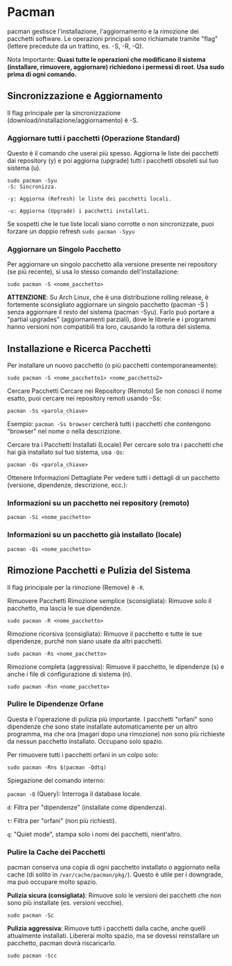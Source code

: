 # Pacman 
pacman gestisce l'installazione, l'aggiornamento e la rimozione dei pacchetti software. Le operazioni principali sono richiamate tramite "flag" (lettere precedute da un trattino, es. -S, -R, -Q).

Nota Importante: **Quasi tutte le operazioni che modificano il sistema (installare, rimuovere, aggiornare) richiedono i permessi di root. Usa sudo prima di ogni comando.**

## Sincronizzazione e Aggiornamento
Il flag principale per la sincronizzazione (download/installazione/aggiornamento) è -S.

### Aggiornare tutti i pacchetti (Operazione Standard)
Questo è il comando che userai più spesso. Aggiorna le liste dei pacchetti dai repository (y) e poi aggiorna (upgrade) tutti i pacchetti obsoleti sul tuo sistema (u).

```
sudo pacman -Syu
-S: Sincronizza.

-y: Aggiorna (Refresh) le liste dei pacchetti locali.

-u: Aggiorna (Upgrade) i pacchetti installati.
```

Se sospetti che le tue liste locali siano corrotte o non sincronizzate, puoi forzare un doppio refresh `sudo pacman -Syyu`

### Aggiornare un Singolo Pacchetto
Per aggiornare un singolo pacchetto alla versione presente nei repository (se più recente), si usa lo stesso comando dell'installazione:

```sudo pacman -S <nome_pacchetto>```

**ATTENZIONE**: Su Arch Linux, che è una distribuzione rolling release, è fortemente sconsigliato aggiornare un singolo pacchetto (pacman -S <nome>) senza aggiornare il resto del sistema (pacman -Syu). Farlo può portare a "partial upgrades" (aggiornamenti parziali), dove le librerie e i programmi hanno versioni non compatibili tra loro, causando la rottura del sistema.

## Installazione e Ricerca Pacchetti
Per installare un nuovo pacchetto (o più pacchetti contemporaneamente):

```sudo pacman -S <nome_pacchetto1> <nome_pacchetto2>```

Cercare Pacchetti
Cercare nei Repository (Remoto)
Se non conosci il nome esatto, puoi cercare nei repository remoti usando -Ss:

`pacman -Ss <parola_chiave>`

Esempio: `pacman -Ss browser` cercherà tutti i pacchetti che contengono "browser" nel nome o nella descrizione.

Cercare tra i Pacchetti Installati (Locale)
Per cercare solo tra i pacchetti che hai già installato sul tuo sistema, usa `-Qs`:

`pacman -Qs <parola_chiave>`

Ottenere Informazioni Dettagliate
Per vedere tutti i dettagli di un pacchetto (versione, dipendenze, descrizione, ecc.):

### Informazioni su un pacchetto nei repository (remoto)
`pacman -Si <nome_pacchetto>`

### Informazioni su un pacchetto già installato (locale)
`pacman -Qi <nome_pacchetto>`


## Rimozione Pacchetti e Pulizia del Sistema
Il flag principale per la rimozione (Remove) è `-R`.

Rimuovere Pacchetti
Rimozione semplice (sconsigliata): Rimuove solo il pacchetto, ma lascia le sue dipendenze.

`sudo pacman -R <nome_pacchetto>`

Rimozione ricorsiva (consigliata): Rimuove il pacchetto e tutte le sue dipendenze, purché non siano usate da altri pacchetti.

`sudo pacman -Rs <nome_pacchetto>`

Rimozione completa (aggressiva): Rimuove il pacchetto, le dipendenze (s) e anche i file di configurazione di sistema (n).

`sudo pacman -Rsn <nome_pacchetto>`

### Pulire le Dipendenze Orfane
Questa è l'operazione di pulizia più importante. I pacchetti "orfani" sono dipendenze che sono state installate automaticamente per un altro programma, ma che ora (magari dopo una rimozione) non sono più richieste da nessun pacchetto installato. Occupano solo spazio.

Per rimuovere tutti i pacchetti orfani in un colpo solo:

`sudo pacman -Rns $(pacman -Qdtq)`

Spiegazione del comando interno:

`pacman -Q` (Query): Interroga il database locale.

`d`: Filtra per "dipendenze" (installate come dipendenza).

`t`: Filtra per "orfani" (non più richiesti).

`q`: "Quiet mode", stampa solo i nomi dei pacchetti, nient'altro.

### Pulire la Cache dei Pacchetti
pacman conserva una copia di ogni pacchetto installato o aggiornato nella cache (di solito in `/var/cache/pacman/pkg/`). Questo è utile per i downgrade, ma può occupare molto spazio.

**Pulizia sicura (consigliata)**: Rimuove solo le versioni dei pacchetti che non sono più installate (es. versioni vecchie).

`sudo pacman -Sc`

**Pulizia aggressiva**: Rimuove tutti i pacchetti dalla cache, anche quelli attualmente installati. Libererai molto spazio, ma se dovessi reinstallare un pacchetto, pacman dovrà riscaricarlo.

`sudo pacman -Scc`